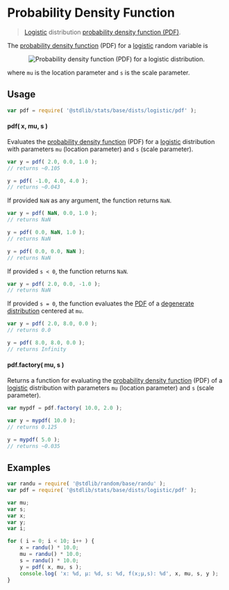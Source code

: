 <!--

@license Apache-2.0

Copyright (c) 2018 The Stdlib Authors.

Licensed under the Apache License, Version 2.0 (the "License");
you may not use this file except in compliance with the License.
You may obtain a copy of the License at

   http://www.apache.org/licenses/LICENSE-2.0

Unless required by applicable law or agreed to in writing, software
distributed under the License is distributed on an "AS IS" BASIS,
WITHOUT WARRANTIES OR CONDITIONS OF ANY KIND, either express or implied.
See the License for the specific language governing permissions and
limitations under the License.

-->

# Probability Density Function

> [Logistic][logistic-distribution] distribution [probability density function (PDF)][pdf].

<section class="intro">

The [probability density function][pdf] (PDF) for a [logistic][logistic-distribution] random variable is

<!-- <equation class="equation" label="eq:logistic_pdf" align="center" raw="f(x; \mu,s) = \frac{e^{-\frac{x-\mu}{s}}} {s\left(1+e^{-\frac{x-\mu}{s}}\right)^2}" alt="Probability density function (PDF) for a logistic distribution."> -->

<div class="equation" align="center" data-raw-text="f(x; \mu,s) = \frac{e^{-\frac{x-\mu}{s}}} {s\left(1+e^{-\frac{x-\mu}{s}}\right)^2}" data-equation="eq:logistic_pdf">
    <img src="https://cdn.jsdelivr.net/gh/stdlib-js/stdlib@591cf9d5c3a0cd3c1ceec961e5c49d73a68374cb/lib/node_modules/@stdlib/stats/base/dists/logistic/pdf/docs/img/equation_logistic_pdf.svg" alt="Probability density function (PDF) for a logistic distribution.">
    <br>
</div>

<!-- </equation> -->

where `mu` is the location parameter and `s` is the scale parameter.

</section>

<!-- /.intro -->

<section class="usage">

## Usage

```javascript
var pdf = require( '@stdlib/stats/base/dists/logistic/pdf' );
```

#### pdf( x, mu, s )

Evaluates the [probability density function][pdf] (PDF) for a [logistic][logistic-distribution] distribution with parameters `mu` (location parameter) and `s` (scale parameter).

```javascript
var y = pdf( 2.0, 0.0, 1.0 );
// returns ~0.105

y = pdf( -1.0, 4.0, 4.0 );
// returns ~0.043
```

If provided `NaN` as any argument, the function returns `NaN`.

```javascript
var y = pdf( NaN, 0.0, 1.0 );
// returns NaN

y = pdf( 0.0, NaN, 1.0 );
// returns NaN

y = pdf( 0.0, 0.0, NaN );
// returns NaN
```

If provided `s < 0`, the function returns `NaN`.

```javascript
var y = pdf( 2.0, 0.0, -1.0 );
// returns NaN
```

If provided `s = 0`, the function evaluates the [PDF][pdf] of a [degenerate distribution][degenerate-distribution] centered at `mu`.

```javascript
var y = pdf( 2.0, 8.0, 0.0 );
// returns 0.0

y = pdf( 8.0, 8.0, 0.0 );
// returns Infinity
```

#### pdf.factory( mu, s )

Returns a function for evaluating the [probability density function][pdf] (PDF) of a [logistic][logistic-distribution] distribution with parameters `mu` (location parameter) and `s` (scale parameter).

```javascript
var mypdf = pdf.factory( 10.0, 2.0 );

var y = mypdf( 10.0 );
// returns 0.125

y = mypdf( 5.0 );
// returns ~0.035
```

</section>

<!-- /.usage -->

<section class="examples">

## Examples

<!-- eslint no-undef: "error" -->

```javascript
var randu = require( '@stdlib/random/base/randu' );
var pdf = require( '@stdlib/stats/base/dists/logistic/pdf' );

var mu;
var s;
var x;
var y;
var i;

for ( i = 0; i < 10; i++ ) {
    x = randu() * 10.0;
    mu = randu() * 10.0;
    s = randu() * 10.0;
    y = pdf( x, mu, s );
    console.log( 'x: %d, µ: %d, s: %d, f(x;µ,s): %d', x, mu, s, y );
}
```

</section>

<!-- /.examples -->

<!-- Section for related `stdlib` packages. Do not manually edit this section, as it is automatically populated. -->

<section class="related">

</section>

<!-- /.related -->

<!-- Section for all links. Make sure to keep an empty line after the `section` element and another before the `/section` close. -->

<section class="links">

[logistic-distribution]: https://en.wikipedia.org/wiki/Logistic_distribution

[pdf]: https://en.wikipedia.org/wiki/Probability_density_function

[degenerate-distribution]: https://en.wikipedia.org/wiki/Degenerate_distribution

</section>

<!-- /.links -->

